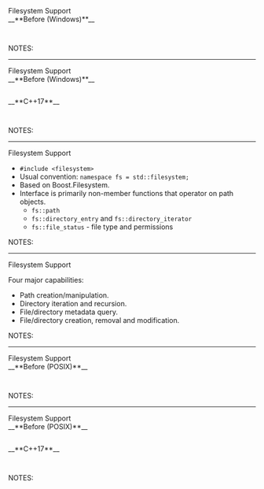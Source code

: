 <div class="slide-title">Filesystem Support</div>

<div class="left">
<span style="display: block">__**Before (Windows)**__</span>

<pre style="display: inline-block;"><code class='sample' sample='cpp17_features/
36_library_filesystem_support
/
00_copy_file_and_directory.cpp
#0
'></code></pre>
</div>

<div class="right">
</div>

NOTES:

---

<div class="slide-title">Filesystem Support</div>

<div class="left">
<span style="display: block">__**Before (Windows)**__</span>

<pre style="display: inline-block;"><code class='sample' sample='cpp17_features/
36_library_filesystem_support
/
00_copy_file_and_directory.cpp
#0
'></code></pre>
</div>

<div class="right">
<span style="display: block">__**C++17**__</span>

<pre style="display: inline-block;"><code class='sample' sample='cpp17_features/
36_library_filesystem_support
/
00_copy_file_and_directory.cpp
#1
'></code></pre>
</div>

NOTES:

---

<div class="slide-title">Filesystem Support</div>

* `#include <filesystem>`
* Usual convention: `namespace fs = std::filesystem;`
* Based on Boost.Filesystem.
* Interface is primarily non-member functions that operator on path objects.
  * `fs::path`
  * `fs::directory_entry` and `fs::directory_iterator`
  * `fs::file_status` - file type and permissions

NOTES:

---

<div class="slide-title">Filesystem Support</div>

Four major capabilities:
* Path creation/manipulation.
* Directory iteration and recursion.
* File/directory metadata query.
* File/directory creation, removal and modification.

NOTES:

---

<div class="slide-title">Filesystem Support</div>

<div class="left">
<span style="display: block">__**Before (POSIX)**__</span>

<pre style="display: inline-block;"><code class='sample' sample='cpp17_features/
36_library_filesystem_support
/
10_display_contents.cpp
#0
'></code></pre>
</div>

<div class="right">
</div>

NOTES:

---

<div class="slide-title">Filesystem Support</div>

<div class="left">
<span style="display: block">__**Before (POSIX)**__</span>

<pre style="display: inline-block;"><code class='sample' sample='cpp17_features/
36_library_filesystem_support
/
10_display_contents.cpp
#0
'></code></pre>
</div>

<div class="right">
<span style="display: block">__**C++17**__</span>

<pre style="display: inline-block;"><code class='sample' sample='cpp17_features/
36_library_filesystem_support
/
10_display_contents.cpp
#1
'></code></pre>
</div>

NOTES:

